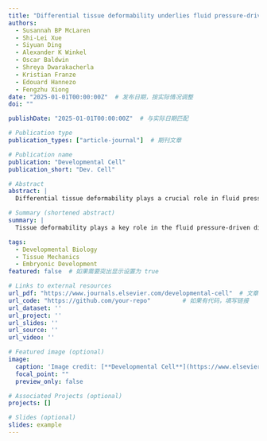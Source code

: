 ```yaml
---
title: "Differential tissue deformability underlies fluid pressure-driven shape divergence of the avian embryonic brain and spinal cord"
authors:
  - Susannah BP McLaren
  - Shi-Lei Xue
  - Siyuan Ding
  - Alexander K Winkel
  - Oscar Baldwin
  - Shreya Dwarakacherla
  - Kristian Franze
  - Edouard Hannezo
  - Fengzhu Xiong
date: "2025-01-01T00:00:00Z"  # 发布日期，按实际情况调整
doi: ""

publishDate: "2025-01-01T00:00:00Z"  # 与实际日期匹配

# Publication type
publication_types: ["article-journal"]  # 期刊文章

# Publication name
publication: "Developmental Cell"
publication_short: "Dev. Cell"

# Abstract
abstract: |
  Differential tissue deformability plays a crucial role in fluid pressure-driven shape divergence during brain and spinal cord development in avian embryos. This study explores how tissue mechanics contribute to embryonic development.

# Summary (shortened abstract)
summary: |
  Tissue deformability plays a key role in the fluid pressure-driven divergence of shape in the developing avian brain and spinal cord.

tags:
  - Developmental Biology
  - Tissue Mechanics
  - Embryonic Development
featured: false  # 如果需要突出显示设置为 true

# Links to external resources
url_pdf: "https://www.journals.elsevier.com/developmental-cell"  # 文章链接，替换成实际的 PDF 链接
url_code: "https://github.com/your-repo"         # 如果有代码，填写链接
url_dataset: ''
url_project: ''
url_slides: ''
url_source: ''
url_video: ''

# Featured image (optional)
image:
  caption: 'Image credit: [**Developmental Cell**](https://www.elsevier.com/en-xm/solutions/sciencedirect)'
  focal_point: ""
  preview_only: false

# Associated Projects (optional)
projects: []

# Slides (optional)
slides: example
---
```

